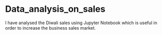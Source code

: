 # Data_analysis_on_sales
I have analysed the Diwali sales using Jupyter Notebook which is useful in order to increase the business sales market.
